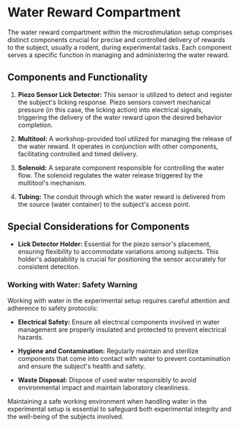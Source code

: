 # Water Reward Compartment

The water reward compartment within the microstimulation setup comprises distinct components crucial for precise and controlled delivery of rewards to the subject, usually a rodent, during experimental tasks. Each component serves a specific function in managing and administering the water reward.

## Components and Functionality

1. **Piezo Sensor Lick Detector:** This sensor is utilized to detect and register the subject's licking response. Piezo sensors convert mechanical pressure (in this case, the licking action) into electrical signals, triggering the delivery of the water reward upon the desired behavior completion.

2. **Multitool:** A workshop-provided tool utilized for managing the release of the water reward. It operates in conjunction with other components, facilitating controlled and timed delivery.

3. **Solenoid:** A separate component responsible for controlling the water flow. The solenoid regulates the water release triggered by the multitool's mechanism.

4. **Tubing:** The conduit through which the water reward is delivered from the source (water container) to the subject's access point.

## Special Considerations for Components

- **Lick Detector Holder:** Essential for the piezo sensor's placement, ensuring flexibility to accommodate variations among subjects. This holder's adaptability is crucial for positioning the sensor accurately for consistent detection.

### Working with Water: Safety Warning

Working with water in the experimental setup requires careful attention and adherence to safety protocols:

- **Electrical Safety:** Ensure all electrical components involved in water management are properly insulated and protected to prevent electrical hazards.
  
- **Hygiene and Contamination:** Regularly maintain and sterilize components that come into contact with water to prevent contamination and ensure the subject's health and safety.
  
- **Waste Disposal:** Dispose of used water responsibly to avoid environmental impact and maintain laboratory cleanliness.

Maintaining a safe working environment when handling water in the experimental setup is essential to safeguard both experimental integrity and the well-being of the subjects involved.
